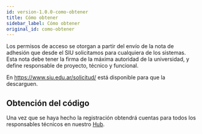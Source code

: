 ```yaml
---
id: version-1.0.0-como-obtener
title: Cómo obtener
sidebar_label: Cómo obtener
original_id: como-obtener
---
```


Los permisos de acceso se otorgan a partir del envío de la nota de adhesión que desde el SIU solicitamos para cualquiera de los sistemas. Esta nota debe tener la firma de la máxima autoridad de la universidad, y define responsable de proyecto, técnico y funcional.

En https://www.siu.edu.ar/solicitud/ está disponible para que la descarguen.

## Obtención del código
Una vez que se haya hecho la registración obtendrá cuentas para todos los responsables técnicos en nuestro [Hub](https://hub.siu.edu.ar).

